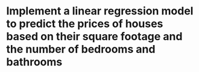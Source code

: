 # Implement a linear regression model to predict the prices of houses based on their square footage and the number of bedrooms and bathrooms
